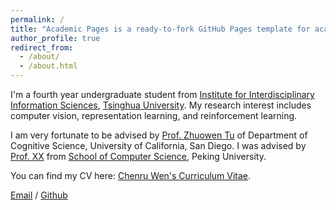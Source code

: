 ```yaml
---
permalink: /
title: "Academic Pages is a ready-to-fork GitHub Pages template for academic personal websites"
author_profile: true
redirect_from: 
  - /about/
  - /about.html
---
```


I'm a fourth year undergraduate student from [Institute for Interdisciplinary Information Sciences](https://iiis.tsinghua.edu.cn/), [Tsinghua University](https://www.thu.edu.cn/). My research interest includes computer vision, representation learning, and reinforcement learning.

I am very fortunate to be advised by [Prof. Zhuowen Tu](https://pages.ucsd.edu/~ztu/) of Department of Cognitive Science, University of California, San Diego. I was advised by [Prof. XX](https://XXX.pku.edu.cn/) from [School of Computer Science](https://cs.pku.edu.cn/), Peking University.

You can find my CV here: [Chenru Wen's Curriculum Vitae](../assets/Resume.pdf).

[Email](wencr21@mails.tsinghua.edu.cn) / [Github](https://github.com/wcr21) 



